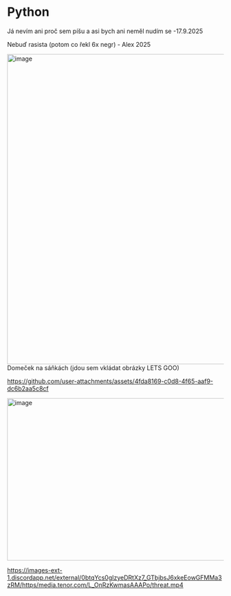 # Python

Já nevím ani proč sem píšu a asi bych ani neměl
nudím se -17.9.2025

Nebuď rasista (potom co řekl 6x negr)
      - Alex 2025





    
<img width="1080" height="720" alt="image" src="https://github.com/user-attachments/assets/5096cbba-418f-4ee3-9be5-8afeead0ecae" />
Domeček na sáňkách (jdou sem vkládat obrázky LETS GOO)


https://github.com/user-attachments/assets/4fda8169-c0d8-4f65-aaf9-dc6b2aa5c8cf

<img width="640" height="377" alt="image" src="https://github.com/user-attachments/assets/a71f2e77-d8b8-4505-a936-cb30b23e07aa" />

https://images-ext-1.discordapp.net/external/0btqYcs0gIzyeDRtXz7_GTbjbsJ6xkeEowGFMMa3zRM/https/media.tenor.com/L_OnRzKwmasAAAPo/threat.mp4

